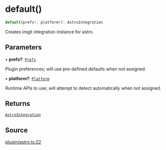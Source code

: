 # default()

```ts
default(prefs?, platform?): AstroIntegration
```

Creates imgit integration instance for astro.

## Parameters

• **prefs?**: [`Prefs`](../../../server/type-aliases/Prefs.md)

Plugin preferences; will use pre-defined defaults when not assigned.

• **platform?**: [`Platform`](../../../server/type-aliases/Platform.md)

Runtime APIs to use; will attempt to detect automatically when not assigned.

## Returns

[`AstroIntegration`](../type-aliases/AstroIntegration.md)

## Source

[plugin/astro.ts:22](https://github.com/Elringus/Imgit/blob/157689c/src/plugin/astro.ts#L22)
